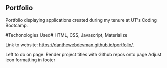 ## Portfolio ##
Portfolio displaying applications created during my tenure at UT's Coding Bootcamp.


#Techonologies Used#
HTML, CSS, Javascript, Materialize

Link to website: https://danthewebdevman.github.io/portfolio/.

Left to do on page:
  Render project titles with Github repos onto page
  Adjust icon formatting in footer
